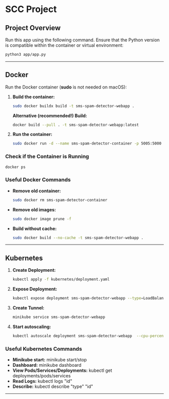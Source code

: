# SCC Project

## Project Overview
Run this app using the following command. Ensure that the Python version is compatible within the container or virtual environment:
```bash
python3 app/app.py
```

---

## Docker

Run the Docker container (**sudo** is not needed on macOS):

1. **Build the container:**
   ```bash
   sudo docker buildx build -t sms-spam-detector-webapp .
   ```
   
   **Alternative (recommended!) Build:**
   ```bash
   docker build --pull . -t sms-spam-detector-webapp:latest
   ```

2. **Run the container:**
   ```bash
   sudo docker run -d --name sms-spam-detector-container -p 5005:5000 sms-spam-detector-webapp
   ```

### Check if the Container is Running
```bash
docker ps
```

### Useful Docker Commands
- **Remove old container:**
  ```bash
  sudo docker rm sms-spam-detector-container
  ```
- **Remove old images:**
  ```bash
  sudo docker image prune -f
  ```
- **Build without cache:**
  ```bash
  sudo docker build --no-cache -t sms-spam-detector-webapp .
  ```

---

## Kubernetes

1. **Create Deployment:**
   ```bash
   kubectl apply -f kubernetes/deployment.yaml
   ```
2. **Expose Deployment:**
   ```bash
   kubectl expose deployment sms-spam-detector-webapp --type=LoadBalancer --port=5000
   ```
3. **Create Tunnel:**
   ```bash
   minikube service sms-spam-detector-webapp
   ```
   
4. **Start autoscaling:**
   ```bash
   kubectl autoscale deployment sms-spam-detector-webapp  --cpu-percent=50 --min=1 --max=10
   ```


### Useful Kubernetes Commands
- **Minikube start:** minikube start/stop
- **Dashboard:** minikube dashboard
- **View Pods/Services/Deployments:** kubectl get deployments/pods/services
- **Read Logs:** kubectl logs "id"
- **Describe:** kubectl describe "type" "id"

---
